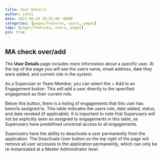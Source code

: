 ```yaml
---
title: User Details
author: cotes
date: 2023-06-29 20:55:00 +0800
categories: [pages/features, users, pages]
tags: [pages/features, users, pages]
pin: true
---
```


## MA check over/add

The **User Details** page includes more information about a specific user. At the top of the page you will see the users name, email address, date they were added, and current role in the system.  

As a Superuser or Team Member, you can select the + Add to an Engagement button. This will add a user directly to the specified engagement as their current role.  

Below this button, there is a listing of engagements that this user has been/is assigned to. This table indicates the users role, date added, status, and date revoked (if applicable). It is important to note that Superusers will not be explicitly seen as assigned to engagements in this table, as Superusers have predefined universal access to all engagements. 

Superusers have the ability to deactivate a user permanently from the application. The Deactivate User button on the top right of the page will remove all user accesses to the application permanently, which can only be re-instansiated at a Master Administrator level. 
